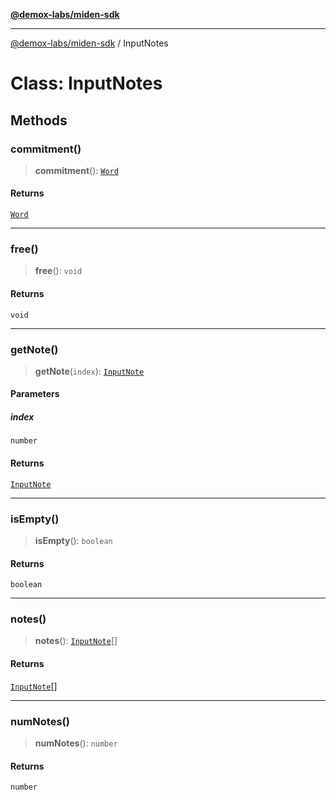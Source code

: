 [**@demox-labs/miden-sdk**](../README.md)

***

[@demox-labs/miden-sdk](../README.md) / InputNotes

# Class: InputNotes

## Methods

### commitment()

> **commitment**(): [`Word`](Word.md)

#### Returns

[`Word`](Word.md)

***

### free()

> **free**(): `void`

#### Returns

`void`

***

### getNote()

> **getNote**(`index`): [`InputNote`](InputNote.md)

#### Parameters

##### index

`number`

#### Returns

[`InputNote`](InputNote.md)

***

### isEmpty()

> **isEmpty**(): `boolean`

#### Returns

`boolean`

***

### notes()

> **notes**(): [`InputNote`](InputNote.md)[]

#### Returns

[`InputNote`](InputNote.md)[]

***

### numNotes()

> **numNotes**(): `number`

#### Returns

`number`
